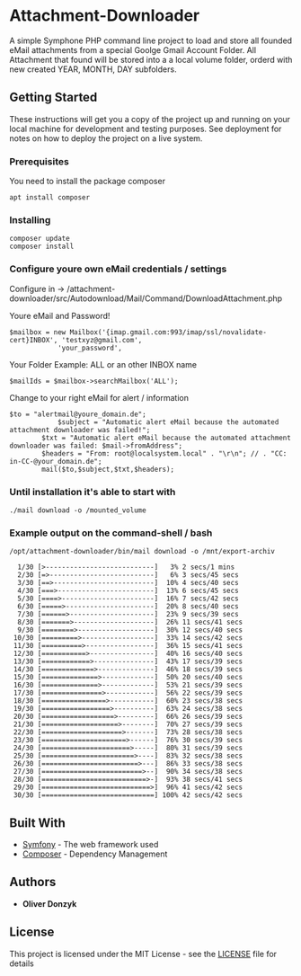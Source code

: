 # Attachment-Downloader

A simple Symphone PHP command line project to load and store all founded eMail attachments from a special Goolge Gmail Account Folder.
All Attachment that found will be stored into a a local volume folder, orderd with new created YEAR, MONTH, DAY subfolders.

## Getting Started

These instructions will get you a copy of the project up and running on your local machine for development and testing purposes. See deployment for notes on how to deploy the project on a live system.

### Prerequisites

You need to install the package composer 

```
apt install composer
```

### Installing


```
composer update
composer install
```

### Configure youre own eMail credentials / settings

Configure in -> /attachment-downloader/src/Autodownload/Mail/Command/DownloadAttachment.php

Youre eMail and Password!
```
$mailbox = new Mailbox('{imap.gmail.com:993/imap/ssl/novalidate-cert}INBOX', 'testxyz@gmail.com',
            'your_password',
```

Your Folder Example: ALL or an other INBOX name
```
$mailIds = $mailbox->searchMailbox('ALL');
```

Change to your right eMail for alert / information
```
$to = "alertmail@youre_domain.de";
	    	$subject = "Automatic alert eMail because the automated attachment downloader was failed!";
		$txt = "Automatic alert eMail because the automated attachment downloader was failed: $mail->fromAddress";
		$headers = "From: root@localsystem.local" . "\r\n"; // . "CC: in-CC-@your_domain.de";
		mail($to,$subject,$txt,$headers);
```



### Until installation it's able to start with 

```
./mail download -o /mounted_volume
```

### Example output on the command-shell / bash 
```
/opt/attachment-downloader/bin/mail download -o /mnt/export-archiv

  1/30 [>---------------------------]   3% 2 secs/1 mins
  2/30 [=>--------------------------]   6% 3 secs/45 secs
  3/30 [==>-------------------------]  10% 4 secs/40 secs
  4/30 [===>------------------------]  13% 6 secs/45 secs
  5/30 [====>-----------------------]  16% 7 secs/42 secs
  6/30 [=====>----------------------]  20% 8 secs/40 secs
  7/30 [======>---------------------]  23% 9 secs/39 secs
  8/30 [=======>--------------------]  26% 11 secs/41 secs
  9/30 [========>-------------------]  30% 12 secs/40 secs
 10/30 [=========>------------------]  33% 14 secs/42 secs
 11/30 [==========>-----------------]  36% 15 secs/41 secs
 12/30 [===========>----------------]  40% 16 secs/40 secs
 13/30 [============>---------------]  43% 17 secs/39 secs
 14/30 [=============>--------------]  46% 18 secs/39 secs
 15/30 [==============>-------------]  50% 20 secs/40 secs
 16/30 [==============>-------------]  53% 21 secs/39 secs
 17/30 [===============>------------]  56% 22 secs/39 secs
 18/30 [================>-----------]  60% 23 secs/38 secs
 19/30 [=================>----------]  63% 24 secs/38 secs
 20/30 [==================>---------]  66% 26 secs/39 secs
 21/30 [===================>--------]  70% 27 secs/39 secs
 22/30 [====================>-------]  73% 28 secs/38 secs
 23/30 [=====================>------]  76% 30 secs/39 secs
 24/30 [======================>-----]  80% 31 secs/39 secs
 25/30 [=======================>----]  83% 32 secs/38 secs
 26/30 [========================>---]  86% 33 secs/38 secs
 27/30 [=========================>--]  90% 34 secs/38 secs
 28/30 [==========================>-]  93% 38 secs/41 secs
 29/30 [===========================>]  96% 41 secs/42 secs
 30/30 [============================] 100% 42 secs/42 secs
```



## Built With

* [Symfony](https://github.com/symfony/symfony) - The web framework used
* [Composer](https://github.com/composer/composer) - Dependency Management

## Authors

* **Oliver Donzyk** 

## License

This project is licensed under the MIT License - see the [LICENSE](https://github.com/odonzyk/attachment-downloader/blob/master/LICENSE) file for details

